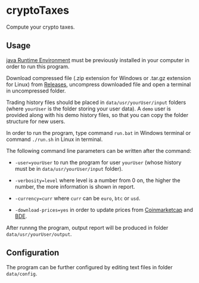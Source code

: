 # cryptoTaxes
Compute your crypto taxes.

## Usage
[java Runtime Environment](https://www.java.com/download/) must be previously installed in your computer in order to run this program. 

Download compressed file (.zip extension for Windows or .tar.gz extension for Linux) from [Releases](https://github.com/cryptoTaxes/cryptoTaxes/releases), uncompress downloaded file and open a terminal in uncompressed folder.

Trading history files should be placed in `data/usr/yourUser/input` folders (where `yourUser` is the folder storing your user data). A `demo` user is provided along with his demo history files, so that you can copy the folder structure for new users.

In order to run the program, type command `run.bat` in Windows terminal or command `./run.sh` in Linux in terminal.

The following command line parameters can be written after the command:

* `-user=yourUser`       to run the program for user `yourUser` (whose history must be in `data/usr/yourUser/input` folder).

* `-verbosity=level`     where level is a number from 0 on, the higher the number, the more information is shown in report.

* `-currency=curr`       where `curr` can be `euro`, `btc` or `usd`.

* `-download-prices=yes` in order to update prices from [Coinmarketcap](coinmarketcap.com) and [BDE](www.bde.es).

After runnng the program, output report will be produced in folder `data/usr/yourUser/output`.

## Configuration

The program can be further configured by editing text files in folder `data/config`.



